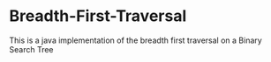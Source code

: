 # Breadth-First-Traversal
This is a java implementation of the breadth first traversal on a Binary Search Tree
